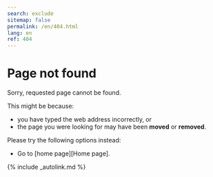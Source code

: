 ```yaml
---
search: exclude
sitemap: false
permalink: /en/404.html
lang: en
ref: 404
---
```


# Page not found

Sorry, requested page cannot be found.

This might be because:
- you have typed the web address incorrectly, or
- the page you were looking for may have been __moved__ or **removed**.

Please try the following options instead:
- Go to [home page][Home page].

<!--
HTTP 404 Not Found
-->
[comment]: <> (Use search option to see if the page is available elsewhere)

{% include _autolink.md %}
